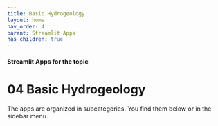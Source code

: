 ```yaml
---
title: Basic Hydrogeology
layout: home
nav_order: 4
parent: Streamlit Apps
has_children: true
---
```


#### Streamlit Apps for the topic
# 04 Basic Hydrogeology

The apps are organized in subcategories. You find them below or in the sidebar menu.

